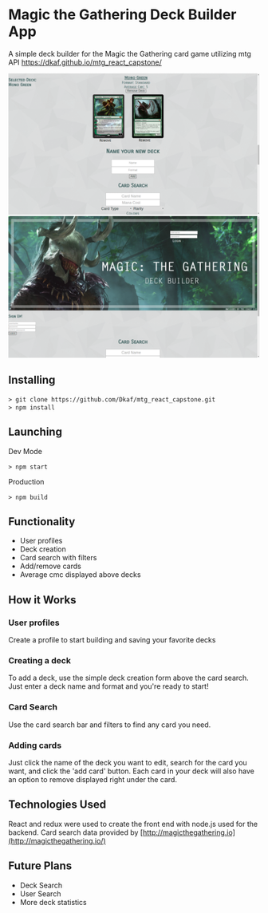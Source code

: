# Magic the Gathering Deck Builder App

A simple deck builder for the Magic the Gathering card game utilizing mtg API
https://dkaf.github.io/mtg_react_capstone/

<img src="/screenshots/deck_builder_deck_screenshot.png">
<img src="/screenshots/deck_builder_screenshot.png">

## Installing
```
> git clone https://github.com/Dkaf/mtg_react_capstone.git
> npm install
```

## Launching
Dev Mode
```
> npm start
```
Production
```
> npm build
```

## Functionality
<ul>
	<li>User profiles</li>
	<li>Deck creation</li>
	<li>Card search with filters</li>
	<li>Add/remove cards</li>
	<li>Average cmc displayed above decks</li>
</ul>

## How it Works

### User profiles
Create a profile to start building and saving your favorite decks

### Creating a deck
To add a deck, use the simple deck creation form above the card search. Just enter a deck name and format and you're ready to start!

### Card Search
Use the card search bar and filters to find any card you need.

### Adding cards
Just click the name of the deck you want to edit, search for the card you want, and click the 'add card' button. Each card in your deck will also have an option to remove displayed right under the card.


## Technologies Used
React and redux were used to create the front end with node.js used for the backend. Card search data provided by [http://magicthegathering.io](http://magicthegathering.io/)

## Future Plans
<ul>
	<li>Deck Search</li>
	<li>User Search</li>
	<li>More deck statistics</li>
</ul>
